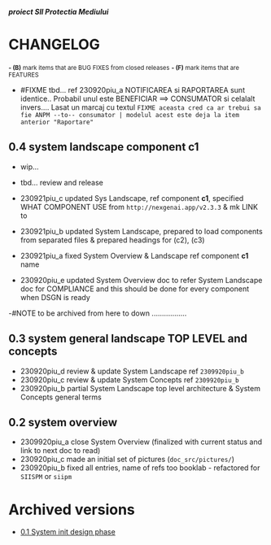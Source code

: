 ***proiect SII Protectia Mediului***



# CHANGELOG

<small>**- (B)** mark items that are BUG FIXES from closed releases</small>
<small>**- (F)** mark items that are FEATURES</small>


* #FIXME tbd... ref 230920piu_a NOTIFICAREA si RAPORTAREA sunt identice.. Probabil unul este BENEFICIAR ==> CONSUMATOR si celalalt invers.... Lasat un marcaj cu textul `FIXME aceasta cred ca ar trebui sa fie ANPM --to-- consumator | modelul acest este deja la item anterior "Raportare"`



## 0.4 system landscape component c1

* wip...
* tbd... review and release

* 230921piu_c updated Sys Landscape, ref component __c1__, specified WHAT COMPONENT USE from `http://nexgenai.app/v2.3.3` & mk LINK to
* 230921piu_b updated System Landscape, prepared to load components from separated files & prepared headings for (c2), (c3)
* 230921piu_a fixed System Overview & Landscape ref component __c1__ name
* 230920piu_e updated System Overview doc to refer System Landscape doc for COMPLIANCE and this should be done for every component when DSGN is ready


















-#NOTE to be archived from here to down .................

## 0.3 system general landscape TOP LEVEL and concepts

* 230920piu_d review & update System Landscape ref `2309920piu_b`
* 230920piu_c review & update System Concepts ref `2309920piu_b`
* 230920piu_b partial System Landscape top level architecture & System Concepts general terms




## 0.2 system overview

* 2309920piu_a close System Overview (finalized with current status and link to next doc to read)
* 230920piu_c made an initial set of pictures (`doc_src/pictures/`)
* 230920piu_b fixed all entries, name of refs too booklab - refactored for `SIISPM` or `siipm`








# Archived versions

* [0.1 System init design phase](versions_history/CHANGELOG_0.1.md)




